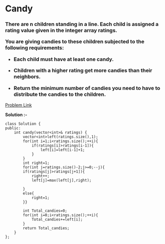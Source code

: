 # Candy

<h3>
There are n children standing in a line. Each child is assigned a rating value given in the integer array ratings.

You are giving candies to these children subjected to the following requirements:

  * Each child must have at least one candy.
    
  * Children with a higher rating get more candies than their neighbors.
    
  * Return the minimum number of candies you need to have to distribute the candies to the children.
    
</h3>

[Problem Link](https://leetcode.com/problems/candy/description/)

**Solution :-**

```
class Solution {
public:
    int candy(vector<int>& ratings) {
        vector<int>left(ratings.size(),1);
        for(int i=1;i<ratings.size();++i){
            if(ratings[i]>ratings[i-1]){
                left[i]=left[i-1]+1;
            }
        }
        int right=1;
        for(int j=ratings.size()-2;j>=0;--j){
        if(ratings[j]>ratings[j+1]){
            right++;
            left[j]=max(left[j],right);
            
        }
        else{
            right=1;
        }}
      
        int Total_candies=0;
        for(int i=0;i<ratings.size();++i){
            Total_candies+=left[i];
        }
        return Total_candies;
    }
};
```
